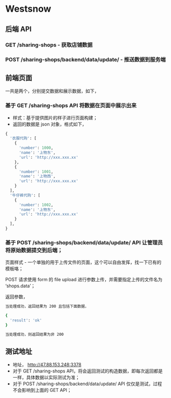 # Westsnow

## 后端 API

### GET /sharing-shops - 获取店铺数据
### POST /sharing-shops/backend/data/update/ - 推送数据到服务端

## 前端页面

一共是两个，分别提交数据和展示数据，如下，

### 基于 GET /sharing-shops API 将数据在页面中展示出来

- 样式：基于提供图片的样子进行页面构建；
- 返回的数据是 json 对象，格式如下，

```py
{
  '衣服代购': [
    {
      'number': 1000,
      'name': '上物东',
      'url': 'http://xxx.xxx.xx'
    },
    {
      'number': 1001,
      'name': '上物西',
      'url': 'http://xxx.xxx.xx'
    }
  ],
  '牛仔裤代购': [
    {
      'number': 1002,
      'name': '上物东',
      'url': 'http://xxx.xxx.xx'
    }
  ],
}
```

### 基于 POST /sharing-shops/backend/data/update/ API 让管理员将原始数据提交到后端；

页面样式 - 一个单独的用于上传文件的页面，这个可以自由发挥，找一下已有的模板咯；

POST 请求使用 form 的 file upload 进行参数上传，并需要指定上传的文件名为 ‘shops.data’；

返回参数，
```sh
当处理成功，返回结果为 200 且包括下面数据，

{
  'result': 'ok'
}

当处理成功，则返回结果为非 200
```

## 测试地址

- 地址， http://47.88.153.248:3378
- 对于 GET /sharing-shops API，将会返回测试的构造数据，即每次返回都是一样，具体数据以实际测试为准；
- 对于 POST /sharing-shops/backend/data/update/ API 仅仅是测试，过程不会影响到上面的 GET API；
